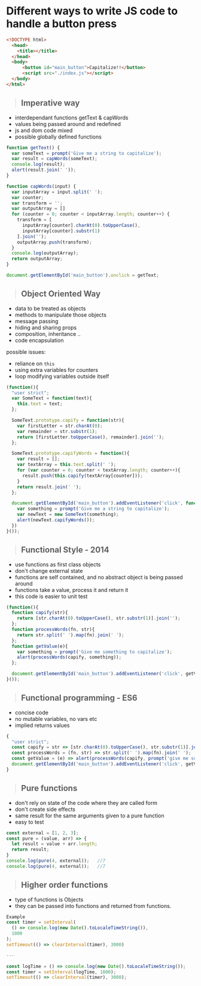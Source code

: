 # Different ways to write JS code to handle a button press
```html
<!DOCTYPE html>
  <head>
    <title></title>
  </head>
  <body>
      <button id="main_button">Capitalize!!</button>
      <script src="./index.js"></script>
  </body>
</html>
```
> ## Imperative way
* interdependant functions getText & capWords
* values being passed around and redefined
* js and dom code mixed
* possible globally defined functions
```javascript
function getText() {
  var someText = prompt('Give me a string to capitalize');
  var result = capWords(someText);
  console.log(result);
  alert(result.join(' '));
}

function capWords(input) {
  var inputArray = input.split(' ');
  var counter;
  var transform = '';
  var outputArray = []
  for (counter = 0; counter < inputArray.length; counter++) {
    transform = [
      inputArray[counter].charAt(0).toUpperCase(),
      inputArray[counter].substr(1)
    ].join('');
    outputArray.push(transform);
  }
  console.log(outputArray);
  return outputArray;
}

document.getElementById('main_button').onclick = getText;
```


> ## Object Oriented Way
* data to be treated as objects
* methods to manipulate those objects
* message passing
* hiding and sharing props
* composition, inheritance ..
* code encapsulation

possible issues:
  - reliance on `this`
  - using extra variables for counters
  - loop modifying variables outside itself
```javascript
(function(){
  "user strict";
  var SomeText = function(text){
    this.text = text;
  };

  SomeText.prototype.capify = function(str){
    var firstLetter = str.charAt(0);
    var remainder = str.substr(1);
    return [firstLetter.toUpperCase(), remainder].join('');
  };

  SomeText.prototype.capifyWords = function(){
    var result = [];
    var textArray = this.text.split(' ');
    for (var counter = 0; counter < textArray.length; counter++){
      result.push(this.capify(textArray[counter]));
    }
    return result.join(' ');
  };

  document.getElementById('main_button').addEventListener('click', function(e){
    var something = prompt('Give me a string to capitalize');
    var newText = new SomeText(something);
    alert(newText.capifyWords());
  })
}());
```

> ## Functional Style - 2014
* use functions as first class objects
* don't change external state
* functions are self contained, and no abstract object is being passed around
* functions take a value, process it and return it
* this code is easier to unit test
```javascript
(function(){
  function capify(str){
    return [str.charAt(0).toUpperCase(), str.substr(1)].join('');
  };
  function processWords(fn, str){
    return str.split(' ').map(fn).join(' ');
  };
  function getValue(e){
    var something = prompt('Give me something to capitalize');
    alert(processWords(capify, something));
  };

  document.getElementById('main_button').addEventListener('click', getValue);
}());
```

> ## Functional programming - ES6
* concise code
* no mutable variables, no vars etc
* implied returns values
```javascript
{
  "user strict";
  const capify = str => [str.charAt(0).toUpperCase(), str.substr(1)].join('');
  const processWords = (fn, str) => str.split(' ').map(fn).join(' ');
  const getValue = (e) => alert(processWords(capify, prompt('give me something to capitalize')))
  document.getElementById('main_button').addEventListener('click', getValue);
}
```

> ## Pure functions
* don't rely on state of the code where they are called form
* don't create side effects
* same result for the same arguments given to a pure function
* easy to test
```javascript
const external = [1, 2, 3];
const pure = (value, arr) => {
  let result = value + arr.length;
  return result;
}
console.log(pure(4, external));   //7
console.log(pure(4, external));   //7
```

> ## Higher order functions
* type of functions is Objects
* they can be passed into functions and returned from functions.
```javascript
Example
const timer = setInterval(
  () => console.log(new Date().toLocaleTimeString()),
  1000
);
setTimeout(() => clearInterval(timer), 3000)

---

const logTime = () => console.log(new Date().toLocaleTimeString());
const timer = setInterval(logTime, 1000);
setTimeout(() => clearInterval(timer), 3000);
```